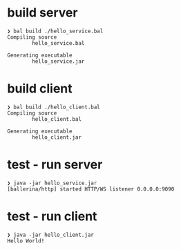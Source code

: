 # build server
```shell
❯ bal build ./hello_service.bal
Compiling source
        hello_service.bal

Generating executable
        hello_service.jar
```

# build client
```shell
❯ bal build ./hello_client.bal
Compiling source
        hello_client.bal

Generating executable
        hello_client.jar
```

# test - run server
```shell
❯ java -jar hello_service.jar
[ballerina/http] started HTTP/WS listener 0.0.0.0:9090
```

# test - run client
```shell
❯ java -jar hello_client.jar
Hello World!
```